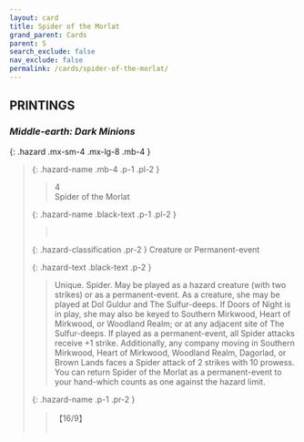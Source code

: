 ```yaml
---
layout: card
title: Spider of the Morlat
grand_parent: Cards
parent: S
search_exclude: false
nav_exclude: false
permalink: /cards/spider-of-the-morlat/
---
```


## PRINTINGS


### _Middle-earth: Dark Minions_

{: .hazard .mx-sm-4 .mx-lg-8 .mb-4 }
> {: .hazard-name .mb-4 .p-1 .pl-2 }
> > <div class="hazard-mp">4</div>
> > <div class="card-name">Spider of the Morlat</div>
>
> {: .hazard-name .black-text .p-1 .pl-2 }
> > &nbsp;
>
> {: .hazard-classification .pr-2 }
> Creature or Permanent-event
>
> {: .hazard-text .black-text .p-2 }
> > Unique. Spider. May be played as a hazard creature (with two strikes) or as a permanent-event. As a creature, she may be played at Dol Guldur and The Sulfur-deeps. If Doors of Night is in play, she may also be keyed to Southern Mirkwood, Heart of Mirkwood, or Woodland Realm; or at any adjacent site of The Sulfur-deeps. If played as a permanent-event, all Spider attacks receive +1 strike. Additionally, any company moving in Southern Mirkwood, Heart of Mirkwood, Woodland Realm, Dagorlad, or Brown Lands faces a Spider attack of 2 strikes with 10 prowess. You can return Spider of the Morlat as a permanent-event to your hand-which counts as one against the hazard limit. 
>
> {: .hazard-name .p-1 .pr-2 }
> > <div class="card-shield">【16/9】</div>
> > <div class="card-corruption">&nbsp;</div>
